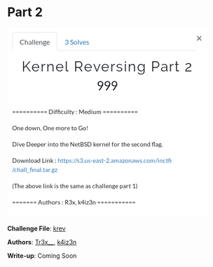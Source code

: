 # Part 2
![picture](part2.png)  


**Challenge File**: [krev](https://s3.us-east-2.amazonaws.com/inctfi/chall_final.tar.gz)  

**Authors**: [Tr3x__](https://twitter.com/Tr3x__), [k4iz3n](https://twitter.com/akulpillai)

**Write-up**:
Coming Soon
